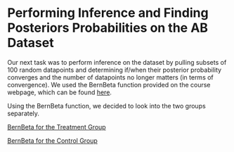 # Performing Inference and Finding Posteriors Probabilities on the AB Dataset

Our next task was to perform inference on the dataset by pulling subsets of 100 random datapoints and determining if/when their posterior probability converges and the number of datapoints no longer matters (in terms of convergence). We used the BernBeta function provided on the course webpage, which can be found [here](https://github.com/EvaGostiuk/MAT4376-project-2-team-3/blob/master/AB_DataSet/BernBeta.R).

Using the BernBeta function, we decided to look into the two groups separately. 

[BernBeta for the Treatment Group](https://github.com/EvaGostiuk/MAT4376-project-2-team-3/blob/master/AB_DataSet/task_3/01-BernBeta_Treatment.md)

[BernBeta for the Control Group](https://github.com/EvaGostiuk/MAT4376-project-2-team-3/blob/master/AB_DataSet/task_3/01-BernBeta_Control.md)
